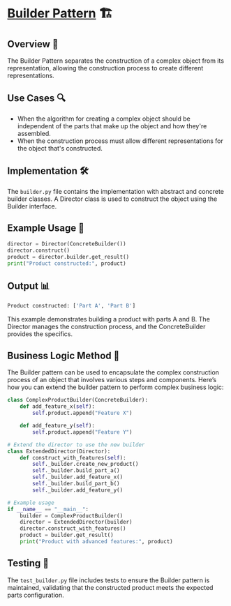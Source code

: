 # [Builder Pattern](../) 🏗️

## Overview 📖
The Builder Pattern separates the construction of a complex object from its representation, allowing the construction process to create different representations.

## Use Cases 🔍
- When the algorithm for creating a complex object should be independent of the parts that make up the object and how they're assembled.
- When the construction process must allow different representations for the object that's constructed.

## Implementation 🛠️
The `builder.py` file contains the implementation with abstract and concrete builder classes. A Director class is used to construct the object using the Builder interface.

## Example Usage 📝
```python
director = Director(ConcreteBuilder())
director.construct()
product = director.builder.get_result()
print("Product constructed:", product)
```
## Output 📊
```python
Product constructed: ['Part A', 'Part B']
```
This example demonstrates building a product with parts A and B. The Director manages the construction process, and the ConcreteBuilder provides the specifics.

## Business Logic Method 🧠

The Builder pattern can be used to encapsulate the complex construction process of an object that involves various steps and components. Here’s how you can extend the builder pattern to perform complex business logic:
```python
class ComplexProductBuilder(ConcreteBuilder):
    def add_feature_x(self):
        self.product.append("Feature X")

    def add_feature_y(self):
        self.product.append("Feature Y")

# Extend the director to use the new builder
class ExtendedDirector(Director):
    def construct_with_features(self):
        self._builder.create_new_product()
        self._builder.build_part_a()
        self._builder.add_feature_x()
        self._builder.build_part_b()
        self._builder.add_feature_y()

# Example usage
if __name__ == "__main__":
    builder = ComplexProductBuilder()
    director = ExtendedDirector(builder)
    director.construct_with_features()
    product = builder.get_result()
    print("Product with advanced features:", product)

```
## Testing 🧪
The `test_builder.py` file includes tests to ensure the Builder pattern is maintained, validating that the constructed product meets the expected parts configuration.
